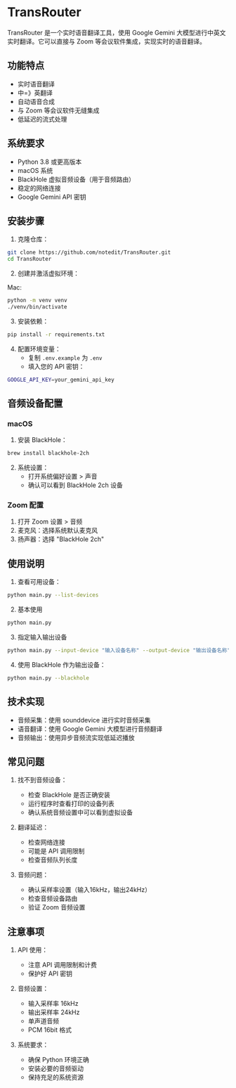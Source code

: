 # TransRouter

TransRouter 是一个实时语音翻译工具，使用 Google Gemini 大模型进行中英文实时翻译。它可以直接与 Zoom 等会议软件集成，实现实时的语音翻译。

## 功能特点

- 实时语音翻译
- 中=》英翻译
- 自动语音合成
- 与 Zoom 等会议软件无缝集成
- 低延迟的流式处理

## 系统要求

- Python 3.8 或更高版本
- macOS 系统
- BlackHole 虚拟音频设备（用于音频路由）
- 稳定的网络连接
- Google Gemini API 密钥

## 安装步骤

1. 克隆仓库：

```bash
git clone https://github.com/notedit/TransRouter.git
cd TransRouter
```


2. 创建并激活虚拟环境：

Mac:
```bash
python -m venv venv
./venv/bin/activate
```

3. 安装依赖：

```bash
pip install -r requirements.txt
```


4. 配置环境变量：
   - 复制 `.env.example` 为 `.env`
   - 填入您的 API 密钥：

```bash
GOOGLE_API_KEY=your_gemini_api_key
```


## 音频设备配置

### macOS
1. 安装 BlackHole：

```bash
brew install blackhole-2ch
```

2. 系统设置：
   - 打开系统偏好设置 > 声音
   - 确认可以看到 BlackHole 2ch 设备


### Zoom 配置
1. 打开 Zoom 设置 > 音频
2. 麦克风：选择系统默认麦克风
3. 扬声器：选择 "BlackHole 2ch"


## 使用说明

1. 查看可用设备：

```bash
python main.py --list-devices
```

2. 基本使用

```bash
python main.py
```

3. 指定输入输出设备

```bash
python main.py --input-device "输入设备名称" --output-device "输出设备名称"
```

4. 使用 BlackHole 作为输出设备：
```bash
python main.py --blackhole
```


## 技术实现

- 音频采集：使用 sounddevice 进行实时音频采集
- 语音翻译：使用 Google Gemini 大模型进行音频翻译
- 音频输出：使用异步音频流实现低延迟播放


## 常见问题

1. 找不到音频设备：
   - 检查 BlackHole 是否正确安装
   - 运行程序时查看打印的设备列表
   - 确认系统音频设置中可以看到虚拟设备

2. 翻译延迟：
   - 检查网络连接
   - 可能是 API 调用限制
   - 检查音频队列长度

3. 音频问题：
   - 确认采样率设置（输入16kHz，输出24kHz）
   - 检查音频设备路由
   - 验证 Zoom 音频设置

## 注意事项

1. API 使用：
   - 注意 API 调用限制和计费
   - 保护好 API 密钥

2. 音频设置：
   - 输入采样率 16kHz
   - 输出采样率 24kHz
   - 单声道音频
   - PCM 16bit 格式

3. 系统要求：
   - 确保 Python 环境正确
   - 安装必要的音频驱动
   - 保持充足的系统资源

